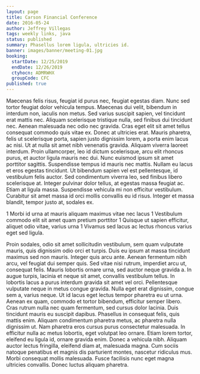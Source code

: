 ```yaml
---
layout: page
title: Carson Financial Conference
date: 2016-05-24
author: Jeffrey Villegas
tags: weekly links, java
status: published
summary: Phasellus lorem ligula, ultricies id.
banner: images/banner/meeting-01.jpg
booking:
  startDate: 12/25/2019
  endDate: 12/26/2019
  ctyhocn: ADMRWHX
  groupCode: CFC
published: true
---
```

Maecenas felis risus, feugiat id purus nec, feugiat egestas diam. Nunc sed tortor feugiat dolor vehicula tempus. Maecenas dui velit, bibendum in interdum non, iaculis non metus. Sed varius suscipit sapien, vel tincidunt erat mattis nec. Aliquam scelerisque tristique nulla, sed finibus dui tincidunt nec. Aenean malesuada nec odio nec gravida. Cras eget elit sit amet tellus consequat commodo quis vitae ex.
Donec at ultricies erat. Mauris pharetra, felis ut scelerisque porta, sapien justo dignissim lorem, a porta enim lacus ac nisi. Ut at nulla sit amet nibh venenatis gravida. Aliquam viverra laoreet interdum. Proin ullamcorper, leo id dictum scelerisque, arcu elit rhoncus purus, et auctor ligula mauris nec dui. Nunc euismod ipsum sit amet porttitor sagittis. Suspendisse tempus id mauris nec mattis. Nullam eu lacus et eros egestas tincidunt. Ut bibendum sapien vel est pellentesque, id vestibulum felis auctor. Sed condimentum viverra leo, sed finibus libero scelerisque at. Integer pulvinar dolor tellus, at egestas massa feugiat ac. Etiam at ligula massa. Suspendisse vehicula mi non efficitur vestibulum. Curabitur sit amet massa id orci mollis convallis eu id risus. Integer et massa blandit, tempor justo at, sodales ex.

1 Morbi id urna at mauris aliquam maximus vitae nec lacus
1 Vestibulum commodo elit sit amet quam pretium porttitor
1 Quisque ut sapien efficitur, aliquet odio vitae, varius urna
1 Vivamus sed lacus ac lectus rhoncus varius eget sed ligula.

Proin sodales, odio sit amet sollicitudin vestibulum, sem quam vulputate mauris, quis dignissim odio orci et turpis. Duis eu ipsum at massa tincidunt maximus sed non mauris. Integer quis arcu ante. Aenean fermentum nibh arcu, vel feugiat dui semper quis. Sed vitae nisi rutrum, imperdiet arcu ut, consequat felis. Mauris lobortis ornare urna, sed auctor neque gravida a. In augue turpis, lacinia et neque sit amet, convallis vestibulum tellus. In lobortis lacus a purus interdum gravida sit amet vel orci. Pellentesque vulputate neque in metus congue gravida. Nulla eget erat dignissim, congue sem a, varius neque. Ut id lacus eget lectus tempor pharetra eu ut urna. Aenean ex quam, commodo et tortor bibendum, efficitur semper libero. Cras rutrum nulla nec quam fermentum, sed cursus dolor lacinia. Duis tincidunt mauris eu suscipit dapibus. Phasellus in consequat felis, quis mattis enim. Aliquam condimentum pharetra metus, ac pharetra nulla dignissim ut.
Nam pharetra eros cursus purus consectetur malesuada. In efficitur nulla ac metus lobortis, eget volutpat leo ornare. Etiam lorem tortor, eleifend eu ligula id, ornare gravida enim. Donec a vehicula nibh. Aliquam auctor lectus fringilla, eleifend diam at, malesuada magna. Cum sociis natoque penatibus et magnis dis parturient montes, nascetur ridiculus mus. Morbi consequat mollis malesuada. Fusce facilisis nunc eget magna ultricies convallis. Donec luctus aliquam pharetra.

